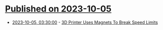 # [Published on 2023-10-05](index.md)

* [2023-10-05, 03:30:00](https://hardware.slashdot.org/story/23/10/04/2238212/3d-printer-uses-magnets-to-break-speed-limits?utm_source=rss1.0mainlinkanon&utm_medium=feed) - [3D Printer Uses Magnets To Break Speed Limits](https://hardware.slashdot.org/story/23/10/04/2238212/3d-printer-uses-magnets-to-break-speed-limits?utm_source=rss1.0mainlinkanon&utm_medium=feed)
